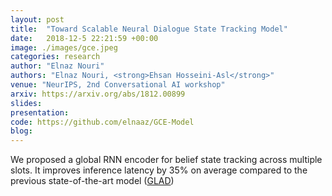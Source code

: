 ```yaml
---
layout: post
title:  "Toward Scalable Neural Dialogue State Tracking Model"
date:   2018-12-5 22:21:59 +00:00
image: ./images/gce.jpeg
categories: research
author: "Elnaz Nouri"
authors: "Elnaz Nouri, <strong>Ehsan Hosseini-Asl</strong>"
venue: "NeurIPS, 2nd Conversational AI workshop"
arxiv: https://arxiv.org/abs/1812.00899
slides:
presentation: 
code: https://github.com/elnaaz/GCE-Model
blog: 
---
```

We proposed a global RNN encoder for belief state tracking across multiple slots. It improves inference latency by 35\% on average compared to the previous state-of-the-art model (<a href="https://arxiv.org/abs/1805.09655">GLAD</a>) 

